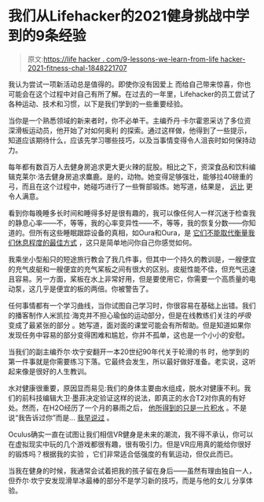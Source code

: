 # 我们从Lifehacker的2021健身挑战中学到的9条经验

> 原文:[https://life hacker . com/9-lessons-we-learn-from-life hacker-2021-fitness-chal-1848221707](https://lifehacker.com/9-lessons-we-learned-from-lifehackers-2021-fitness-chal-1848221707)

我认为尝试一项新活动总是值得的。即使你没有因爱上 而给自己带来惊喜，你也可能会在这个过程中对自己有所了解。在过去的一年里，Lifehacker的员工尝试了各种运动、技术和习惯，以下是我们学到的一些重要经验。

当你是一个熟悉领域的新来者时，你不必单干。主编乔丹·卡尔霍恩采访了多位资深滑板运动员，他开始了对如何奥利 的探索。通过这样做，他得到了一些提示，知道应该期待什么，应该先学习哪些技巧，以及当事情变得令人沮丧时如何保持动力。

每年都有数百万人去健身房追求更大更火辣的屁股。相比之下，资深食品和饮料编辑克莱尔·洛去健身房追求麋鹿。是的，动物。她变得足够强壮，能够拉40磅重的弓，而且在这个过程中，她碰巧进行了一些臀部锻炼。她写道，结果是， [远比](https://lifehacker.com/how-training-for-a-hunting-trip-gave-me-a-bigger-ass-1847731726) 更令人满意。

看到你每晚睡多长时间和睡得多好是很有趣的，我可以像任何人一样沉迷于检查我的静息心率——不，等等，我的心率变异性——不，等等，我的恢复分数——你知道的。但所有这些睡眠跟踪设备的真相，如Oura和Oura，是 [它们不能取代衡量我们休息程度的最佳方式](https://lifehacker.com/what-its-like-to-track-your-recovery-with-the-oura-ring-1846144304) ，这只是简单地问你自己你感觉如何。

我乘坐小型船只的短途旅行教会了我几件事，但其中一个持久的教训是，一艘便宜的充气皮艇和一艘便宜的充气桨板之间有很大的区别。皮艇性能不佳，但充气迅速且容易。另一方面，桨板在水上非常好用，但是要使用它，你需要一个高质量的电动泵，这几乎是便宜的板的两倍。你被警告了。

任何事情都有一个学习曲线，当你试图自己学习时，你很容易在基础上出错。我们的播客制作人米凯拉·海克并不担心瑜伽的运动部分，但是在线教练们关注的*呼吸*变成了最紧张的部分 。她写道，面对面的课堂可能会有所帮助。但是知道如果你发现任务中容易的部分变得困难和尴尬，你并不孤单，这也是一个小小的安慰。

当我们的副主编乔尔·坎宁安翻开一本20世纪90年代关于轮滑的书 时，他学到的第一件事就是你需要练习下落。它最终会发生，所以最好做好准备。老实说，这听起来像是很好的人生教训。

水对健康很重要，原因显而易见:我们的身体主要由水组成，脱水对健康不利。我们的前科技编辑大卫·墨菲决定验证这样的说法，即真正的水合T2对你真的有好处。然而，在H2O经历了一个月的暴雨之后， [他所得到的只是一片积水](https://lifehacker.com/do-you-really-need-to-drink-a-gallon-of-water-a-day-1846513026) 。不是说“我告诉过你”而是... [我早说过](https://lifehacker.com/do-you-really-need-to-drink-more-water-1734665155) 。

Oculus确实一直在试图让我们相信VR健身是未来的潮流，我不得不承认，你可以在虚拟现实中玩的几个游戏都很有趣，很有吸引力。但是VR应用真的能给你很好的锻炼吗？根据我的实验 ，它们非常适合低强度的有氧运动，但仅此而已。

当我在健身的时候，我通常会试着把我的孩子留在身后——虽然有理由独自一人，但乔尔·坎宁安发现滑旱冰最棒的部分不是学习新的技巧，而是与他的女儿 分享体验。